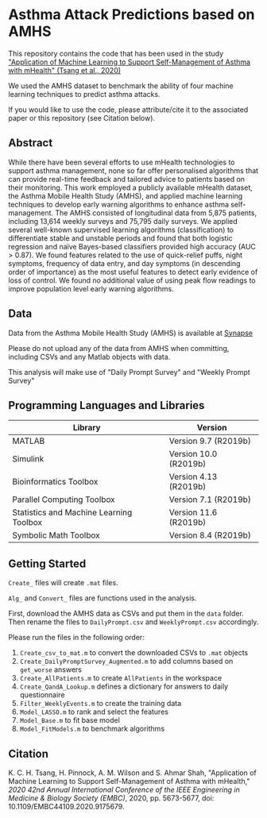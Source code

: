# Asthma Attack Predictions based on AMHS

This repository contains the code that has been used in the study ["Application of Machine Learning to Support Self-Management of Asthma with mHealth" (Tsang et al., 2020)](https://doi.org/10.1109/EMBC44109.2020.9175679) 

We used the AMHS dataset to benchmark the ability of four machine learning techniques to predict asthma attacks.

If you would like to use the code, please attribute/cite it to the associated paper or this repository (see Citation below).

## Abstract
While there have been several efforts to use mHealth technologies to support asthma management, none so far offer personalised algorithms that can provide real-time feedback and tailored advice to patients based on their monitoring. This work employed a publicly available mHealth dataset, the Asthma Mobile Health Study (AMHS), and applied machine learning techniques to develop early warning algorithms to enhance asthma self-management. The AMHS consisted of longitudinal data from 5,875 patients, including 13,614 weekly surveys and 75,795 daily surveys. We applied several well-known supervised learning algorithms (classification) to differentiate stable and unstable periods and found that both logistic regression and naïve Bayes-based classifiers provided high accuracy (AUC > 0.87). We found features related to the use of quick-relief puffs, night symptoms, frequency of data entry, and day symptoms (in descending order of importance) as the most useful features to detect early evidence of loss of control. We found no additional value of using peak flow readings to improve population level early warning algorithms.

## Data

Data from the Asthma Mobile Health Study (AMHS) is available at [Synapse](https://www.synapse.org/asthmahealth)

Please do not upload any of the data from AMHS when committing, including CSVs and any Matlab objects with data.

This analysis will make use of "Daily Prompt Survey" and "Weekly Prompt Survey"

## Programming Languages and Libraries

Library | Version 
--- | ---
MATLAB                                            |    Version 9.7         (R2019b)
Simulink                                          |    Version 10.0        (R2019b)
Bioinformatics Toolbox                            |    Version 4.13        (R2019b)
Parallel Computing Toolbox                        |    Version 7.1         (R2019b)
Statistics and Machine Learning Toolbox           |    Version 11.6        (R2019b)
Symbolic Math Toolbox                             |    Version 8.4         (R2019b)

## Getting Started

`Create_` files will create `.mat` files.

`Alg_` and `Convert_` files are functions used in the analysis.

First, download the AMHS data as CSVs and put them in the `data` folder. Then rename the files to `DailyPrompt.csv` and `WeeklyPrompt.csv` accordingly.

Please run the files in the following order:
1. `Create_csv_to_mat.m` to convert the downloaded CSVs to `.mat` objects
2. `Create_DailyPromptSurvey_Augmented.m` to add columns based on `get_worse` answers
3. `Create_AllPatients.m` to create `AllPatients` in the workspace
4. `Create_QandA_Lookup.m` defines a dictionary for answers to daily questionnaire
5. `Filter_WeeklyEvents.m` to create the training data
6. `Model_LASSO.m` to rank and select the features
7. `Model_Base.m` to fit base model
8. `Model_FitModels.m` to benchmark algorithms

## Citation

K. C. H. Tsang, H. Pinnock, A. M. Wilson and S. Ahmar Shah, "Application of Machine Learning to Support Self-Management of Asthma with mHealth," *2020 42nd Annual International Conference of the IEEE Engineering in Medicine & Biology Society (EMBC)*, 2020, pp. 5673-5677, doi: 10.1109/EMBC44109.2020.9175679.
